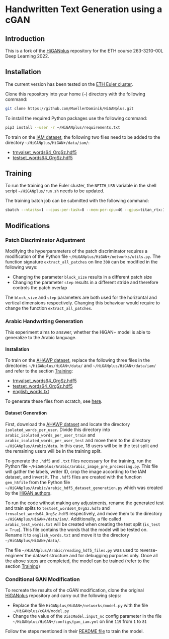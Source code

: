 
# Handwritten Text Generation using a cGAN

## Introduction

This is a fork of the [HiGANplus](https://github.com/ganji15/HiGANplus) repository for the ETH course 263-3210-00L Deep Learning 2022.

## Installation

The current version has been tested on the [ETH Euler cluster](https://scicomp.ethz.ch/wiki/Euler).

Clone this repository into your home (`~`) directory with the following command:
```sh
git clone https://github.com/MuellerDominik/HiGANplus.git
```

To install the required Python packages use the following command:
```sh
pip3 install --user -r ~/HiGANplus/requirements.txt
```

To train on the [IAM dataset](https://fki.tic.heia-fr.ch/databases/iam-handwriting-database), the following two files need to be added to the directory `~/HiGANplus/HiGAN+/data/iam/`:

- [trnvalset_words64_OrgSz.hdf5](https://github.com/ganji15/HiGANplus/releases/download/dataset/trnvalset_words64_OrgSz.hdf5)
- [testset_words64_OrgSz.hdf5](https://github.com/ganji15/HiGANplus/releases/download/dataset/testset_words64_OrgSz.hdf5)

## Training

To run the training on the Euler cluster, the `NETZH_USR` variable in the shell script `~/HiGANplus/run.sh` needs to be updated.

The training batch job can be submitted with the following command:
```sh
sbatch --ntasks=1 --cpus-per-task=8 --mem-per-cpu=4G --gpus=titan_rtx:1 --time=24:00:00 ~/HiGANplus/run.sh
```

## Modifications

<!-- Patch Discriminator Adjustment -->

### Patch Discriminator Adjustment

Modifying the hyperparameters of the patch discriminator requires a modification of the Python file `~/HiGANplus/HiGAN+/networks/utils.py`. The function signature `extract_all_patches` on line `308` can be modified in the following ways:

- Changing the parameter `block_size` results in a different patch size
- Changing the parameter `step` results in a different stride and therefore controls the patch overlap

The `block_size` and `step` parameters are both used for the horizontal and vertical dimensions respectively. Changing this behaviour would require to change the function `extract_all_patches`.

<!-- Arabic Handwriting Generation -->

### Arabic Handwriting Generation

This experiment aims to answer, whether the HiGAN+ model is able to generalize to the Arabic language.

#### Installation

To train on the [AHAWP dataset](https://data.mendeley.com/datasets/2h76672znt/1), replace the following three files in the directories `~/HiGANplus/HiGAN+/data/` and `~/HiGANplus/HiGAN+/data/iam/` and refer to the section [Training](#training):

- [trnvalset_words64_OrgSz.hdf5](https://github.com/MuellerDominik/HiGANplus/releases/download/ahawp-dataset/trnvalset_words64_OrgSz.hdf5)
- [testset_words64_OrgSz.hdf5](https://github.com/MuellerDominik/HiGANplus/releases/download/ahawp-dataset/testset_words64_OrgSz.hdf5)
- [english_words.txt](https://github.com/MuellerDominik/HiGANplus/releases/download/ahawp-dataset/english_words.txt)

To generate these files from scratch, see [here](#dataset-generation).

#### Dataset Generation

First, download the [AHAWP dataset](https://data.mendeley.com/datasets/2h76672znt/1) and locate the directory `isolated_words_per_user`. Divide this directory into `arabic_isolated_words_per_user_train` and `arabic_isolated_words_per_user_test` and move them to the directory `~/HiGANplus/Arabic/data`. In this case, 18 users will be in the test split and the remaining users will be in the training split.

To generate the `.hdf5` and `.txt` files necessary for the training, run the Python file `~/HiGANplus/Arabic/arabic_image_pre_processing.py`. This file will gather the labels, writer ID, crop the image according to the IAM dataset, and invert it. The `.hdf5` files are created with the function `gen_h5file` from the Python file `~/HiGANplus/Arabic/arabic_hdf5_dataset_generation.py` which was created by the [HiGAN authors](https://github.com/ganji15/HiGAN/issues/3).

To run the code without making any adjustments, rename the generated test and train splits to `testset_words64_OrgSz.hdf5` and `trnvalset_words64_OrgSz.hdf5` respectively, and move them to the directory `~/HiGANplus/HiGAN+/data/iam/`. Additionally, a file called `arabic_test_words.txt` will be created when creating the test split (`is_test = True`). This file contains the words that the model will be tested on. Rename it to `english_words.txt` and move it to the directory `~/HiGANplus/HiGAN+/data/`.

The file `~/HiGANplus/Arabic/reading_hdf5_files.py` was used to reverse-engineer the dataset structure and for debugging purposes only. Once all the above steps are completed, the model can be trained (refer to the section [Training](#training))

<!-- Conditional GAN Modification -->

### Conditional GAN Modification

To recreate the results of the cGAN modification, clone the original [HiGANplus](https://github.com/ganji15/HiGANplus) repository and carry out the following steps:

- Replace the file `HiGANplus/HiGAN+/networks/model.py` with the file `~/HiGANplus/cGAN/model.py`
- Change the value of the `DiscModel.input_nc` config parameter in the file `~/HiGANplus/HiGAN+/configs/gan_iam.yml` on line `119` from `1` to `81`

Follow the steps mentioned in their [README file](https://github.com/ganji15/HiGANplus/blob/main/README.md) to train the model.
